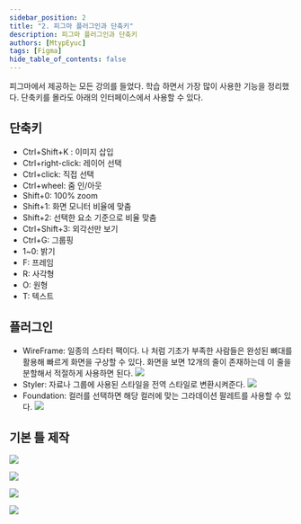 ```yaml
---
sidebar_position: 2
title: "2. 피그마 플러그인과 단축키"
description: 피그마 플러그인과 단축키
authors: [MtypEyuc]
tags: [Figma]
hide_table_of_contents: false
---
```

피그마에서 제공하는 모든 강의를 들었다. 학습 하면서 가장 많이 사용한 기능을 정리했다. 단축키를 몰라도 아래의 인터페이스에서 사용할 수 있다.
## 단축키
- Ctrl+Shift+K : 이미지 삽입
- Ctrl+right-click: 레이어 선택 
- Ctrl+click: 직접 선택
- Ctrl+wheel: 줌 인/아웃
- Shift+0: 100% zoom
- Shift+1: 화면 모니터 비율에 맞춤
- Shift+2: 선택한 요소 기준으로 비율 맞춤
- Ctrl+Shift+3: 외각선만 보기
- Ctrl+G: 그룹핑
- 1~0: 밝기
- F: 프레임
- R: 사각형
- O: 원형
- T: 텍스트

## 플러그인
- WireFrame: 일종의 스타터 팩이다. 나 처럼 기초가 부족한 사람들은 완성된 뼈대를 활용해 빠르게 화면을 구상할 수 있다. 화면을 보면 12개의 줄이 존재하는데 이 줄을 분할해서 적절하게 사용하면 된다.
![](../../../static/img/FIgma/02/001.webp)
- Styler: 자료나 그룹에 사용된 스타일을 전역 스타일로 변환시켜준다.
![](../../../static/img/FIgma/02/002.webp)
- Foundation: 컬러를 선택하면 해당 컬러에 맞는 그라데이션 팔레트를 사용할 수 있다.
![](../../../static/img/FIgma/02/003.webp)

## 기본 틀 제작

![](../../../static/img/FIgma/02/004.webp)

![](../../../static/img/FIgma/02/005.webp)

![](../../../static/img/FIgma/02/006.webp)

![](../../../static/img/FIgma/02/007.webp)







